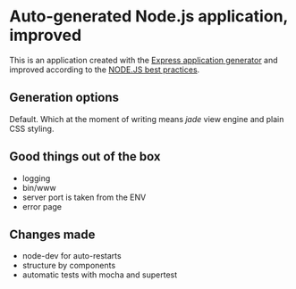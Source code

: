 # Auto-generated Node.js application, improved

This is an application created with the [Express application generator](https://expressjs.com/en/starter/generator.html) and improved according to the [NODE.JS  best practices](https://github.com/i0natan/nodebestpractices).

## Generation options

Default. Which at the moment of writing means _jade_ view engine and plain CSS styling.

## Good things out of the box

 - logging
 - bin/www
 - server port is taken from the ENV
 - error page

## Changes made
 - node-dev for auto-restarts
 - structure by components
 - automatic tests with mocha and supertest

